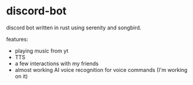 # discord-bot

discord bot written in rust using serenity and songbird.

features:
* playing music from yt
* TTS
* a few interactions with my friends
* almost working AI voice recognition for voice commands (I'm working on it)   
